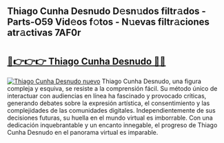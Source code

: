 ## Thiago Cunha Desnudo D𝚎sn𝚞dos filtr𝚊dos - Parts-O59 Vid𝚎os f𝚘tos - N𝚞evas filtr𝚊ciones atr𝚊ctivas 7AF0r

# <h2><a href="http://mb5jvf.tromn.icu/?c=Thiago+Cunha+Desnudo">🔗👉👉👉 Thiago Cunha Desnudo 🔗🔗</a></h2>

[![Thiago Cunha Desnudo nuevo](https://i.imgur.com/pEAQMta.gif)](http://mb5jvf.tromn.icu/?c=Thiago+Cunha+Desnudo)
Thiago Cunha Desnudo, una figura compleja y esquiva, se resiste a la comprensión fácil. Su método único de interactuar con audiencias en línea ha fascinado y provocado críticas, generando debates sobre la expresión artística, el consentimiento y las complejidades de las comunidades digitales. Independientemente de sus decisiones futuras, su huella en el mundo virtual es imborrable. Con una dedicación inquebrantable y un encanto innegable, el progreso de Thiago Cunha Desnudo en el panorama virtual es imparable.
